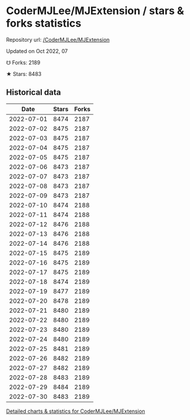 # CoderMJLee/MJExtension / stars & forks statistics

Repository url: [/CoderMJLee/MJExtension](https://github.com/CoderMJLee/MJExtension)

Updated on Oct 2022, 07

☋ Forks: 2189

★ Stars: 8483

## Historical data
| Date | Stars | Forks |
|------|-------|-------|
| 2022-07-01 | 8474 | 2187 | 
| 2022-07-02 | 8475 | 2187 | 
| 2022-07-03 | 8475 | 2187 | 
| 2022-07-04 | 8475 | 2187 | 
| 2022-07-05 | 8475 | 2187 | 
| 2022-07-06 | 8473 | 2187 | 
| 2022-07-07 | 8473 | 2187 | 
| 2022-07-08 | 8473 | 2187 | 
| 2022-07-09 | 8473 | 2187 | 
| 2022-07-10 | 8474 | 2188 | 
| 2022-07-11 | 8474 | 2188 | 
| 2022-07-12 | 8476 | 2188 | 
| 2022-07-13 | 8476 | 2188 | 
| 2022-07-14 | 8476 | 2188 | 
| 2022-07-15 | 8475 | 2189 | 
| 2022-07-16 | 8475 | 2189 | 
| 2022-07-17 | 8475 | 2189 | 
| 2022-07-18 | 8474 | 2189 | 
| 2022-07-19 | 8477 | 2189 | 
| 2022-07-20 | 8478 | 2189 | 
| 2022-07-21 | 8480 | 2189 | 
| 2022-07-22 | 8480 | 2189 | 
| 2022-07-23 | 8480 | 2189 | 
| 2022-07-24 | 8480 | 2189 | 
| 2022-07-25 | 8481 | 2189 | 
| 2022-07-26 | 8482 | 2189 | 
| 2022-07-27 | 8482 | 2189 | 
| 2022-07-28 | 8483 | 2189 | 
| 2022-07-29 | 8484 | 2189 | 
| 2022-07-30 | 8483 | 2189 | 


[Detailed charts & statistics for CoderMJLee/MJExtension](https://reviewgithub.com/rep/CoderMJLee/MJExtension)
